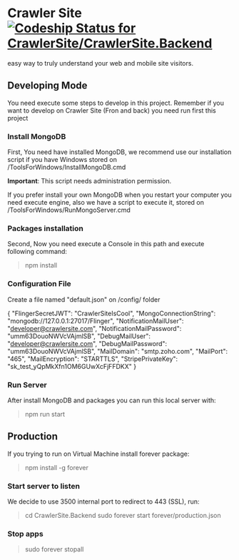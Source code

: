 # Crawler Site [ ![Codeship Status for CrawlerSite/CrawlerSite.Backend](https://app.codeship.com/projects/7bcc6350-1248-0135-9dbc-4a1a20133278/status?branch=master)](https://app.codeship.com/projects/217002)
easy way to truly understand your web and mobile site visitors. 

## Developing Mode
You need execute some steps to develop in this project. Remember if you want to develop on Crawler Site (Fron and back) you need run first this project

### Install MongoDB

First, You need have installed MongoDB, we recommend use our installation script if you have Windows stored on /ToolsForWindows/InstallMongoDB.cmd

**Important**: This script needs administration permission.

If you prefer install your own MongoDB when you restart your computer you need execute engine, also we have a script to execute it, stored on /ToolsForWindows/RunMongoServer.cmd

### Packages installation

Second, Now you need execute a Console in this path and execute following command:

> npm install

### Configuration File

Create a file named "default.json" on /config/ folder

{
    "FlingerSecretJWT": "CrawlerSiteIsCool",
    "MongoConnectionString": "mongodb://127.0.0.1:27017/Flinger",
    "NotificationMailUser": "developer@crawlersite.com",
    "NotificationMailPassword": "umm63DouoNWVcVAjmlSB",
    "DebugMailUser": "developer@crawlersite.com",
    "DebugMailPassword": "umm63DouoNWVcVAjmlSB",
    "MailDomain": "smtp.zoho.com",
    "MailPort": "465",
    "MailEncryption": "STARTTLS",
    "StripePrivateKey": "sk_test_yQpMkXfn1OM6GUwXcFjFFDKX"
}

### Run Server

After install MongoDB and packages you can run this local server with:

> npm run start

## Production

If you trying to run on Virtual Machine install forever package:

> npm install -g forever

### Start server to listen
We decide to use 3500 internal port to redirect to 443 (SSL), run:

> cd CrawlerSite.Backend
> sudo forever start forever/production.json

### Stop apps

> sudo forever stopall